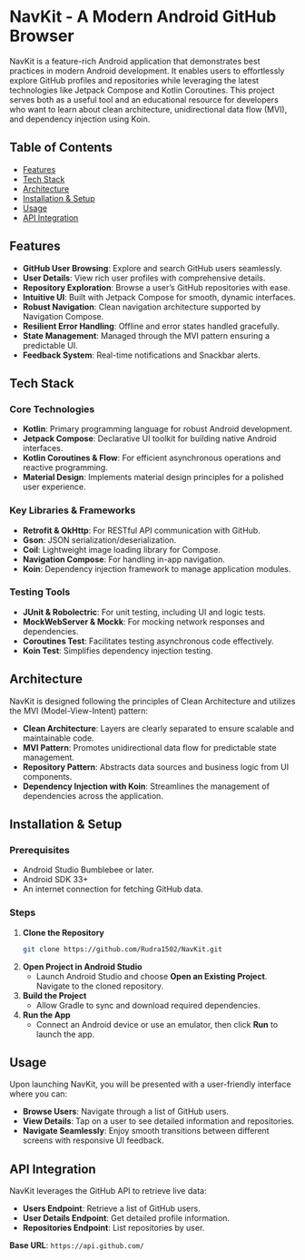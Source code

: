 # NavKit - A Modern Android GitHub Browser

NavKit is a feature-rich Android application that demonstrates best practices in modern Android development. It enables users to effortlessly explore GitHub profiles and repositories while leveraging the latest technologies like Jetpack Compose and Kotlin Coroutines. This project serves both as a useful tool and an educational resource for developers who want to learn about clean architecture, unidirectional data flow (MVI), and dependency injection using Koin.

## Table of Contents
- [Features](#features)
- [Tech Stack](#tech-stack)
- [Architecture](#architecture)
- [Installation & Setup](#installation--setup)
- [Usage](#usage)
- [API Integration](#api-integration)


## Features
- **GitHub User Browsing**: Explore and search GitHub users seamlessly.
- **User Details**: View rich user profiles with comprehensive details.
- **Repository Exploration**: Browse a user’s GitHub repositories with ease.
- **Intuitive UI**: Built with Jetpack Compose for smooth, dynamic interfaces.
- **Robust Navigation**: Clean navigation architecture supported by Navigation Compose.
- **Resilient Error Handling**: Offline and error states handled gracefully.
- **State Management**: Managed through the MVI pattern ensuring a predictable UI.
- **Feedback System**: Real-time notifications and Snackbar alerts.

## Tech Stack

### Core Technologies
- **Kotlin**: Primary programming language for robust Android development.
- **Jetpack Compose**: Declarative UI toolkit for building native Android interfaces.
- **Kotlin Coroutines & Flow**: For efficient asynchronous operations and reactive programming.
- **Material Design**: Implements material design principles for a polished user experience.

### Key Libraries & Frameworks
- **Retrofit & OkHttp**: For RESTful API communication with GitHub.
- **Gson**: JSON serialization/deserialization.
- **Coil**: Lightweight image loading library for Compose.
- **Navigation Compose**: For handling in-app navigation.
- **Koin**: Dependency injection framework to manage application modules.
  
### Testing Tools
- **JUnit & Robolectric**: For unit testing, including UI and logic tests.
- **MockWebServer & Mockk**: For mocking network responses and dependencies.
- **Coroutines Test**: Facilitates testing asynchronous code effectively.
- **Koin Test**: Simplifies dependency injection testing.

## Architecture
NavKit is designed following the principles of Clean Architecture and utilizes the MVI (Model-View-Intent) pattern:
- **Clean Architecture**: Layers are clearly separated to ensure scalable and maintainable code.
- **MVI Pattern**: Promotes unidirectional data flow for predictable state management.
- **Repository Pattern**: Abstracts data sources and business logic from UI components.
- **Dependency Injection with Koin**: Streamlines the management of dependencies across the application.

## Installation & Setup

### Prerequisites
- Android Studio Bumblebee or later.
- Android SDK 33+
- An internet connection for fetching GitHub data.

### Steps
1. **Clone the Repository**
    ```bash
    git clone https://github.com/Rudra1502/NavKit.git
    ```
2. **Open Project in Android Studio**
    - Launch Android Studio and choose **Open an Existing Project**. Navigate to the cloned repository.
3. **Build the Project**
    - Allow Gradle to sync and download required dependencies.
4. **Run the App**
    - Connect an Android device or use an emulator, then click **Run** to launch the app.

## Usage
Upon launching NavKit, you will be presented with a user-friendly interface where you can:
- **Browse Users**: Navigate through a list of GitHub users.
- **View Details**: Tap on a user to see detailed information and repositories.
- **Navigate Seamlessly**: Enjoy smooth transitions between different screens with responsive UI feedback.

## API Integration
NavKit leverages the GitHub API to retrieve live data:
- **Users Endpoint**: Retrieve a list of GitHub users.
- **User Details Endpoint**: Get detailed profile information.
- **Repositories Endpoint**: List repositories by user.

**Base URL**: `https://api.github.com/`
